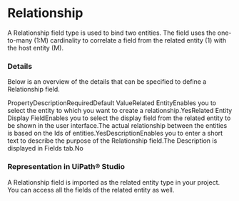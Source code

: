 ﻿# Relationship

A Relationship field type is used to bind two entities. The field uses the one-to-many (1:M) cardinality to correlate a field from the related entity (1) with the host entity (M).

### Details

Below is an overview of the details that can be specified to define a Relationship field.

PropertyDescriptionRequiredDefault ValueRelated EntityEnables you to select the entity to which you want to create a relationship.YesRelated Entity Display FieldEnables you to select the display field from the related entity to be shown in the user interface.The actual relationship between the entities is based on the Ids of entities.YesDescriptionEnables you to enter a short text to describe the purpose of the Relationship field.The Description is  displayed in Fields tab.No


### Representation in UiPath® Studio

A Relationship field is imported as the related entity type in your
            project. You can access all the fields of the related entity as well.

